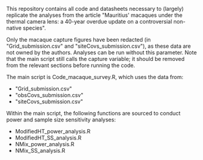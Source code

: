 This repository contains all code and datasheets necessary to (largely) replicate the analyses from the article "Mauritius' macaques under the thermal camera lens: a 40-year overdue update on a controversial non-native species".

Only the macaque capture figures have been redacted (in "Grid_submission.csv" and "siteCovs_submission.csv"), as these data are not owned by the authors. Analyses can be run without this parameter. Note that the main script still calls the capture variable; it should be removed from the relevant sections before running the code.

The main script is Code_macaque_survey.R, which uses the data from:

- "Grid_submission.csv"
- "obsCovs_submission.csv"
- "siteCovs_submission.csv"

Within the main script, the following functions are sourced to conduct power and sample size sensitivity analyses:

- ModifiedHT_power_analysis.R
- ModifiedHT_SS_analysis.R
- NMix_power_analysis.R
- NMix_SS_analysis.R
